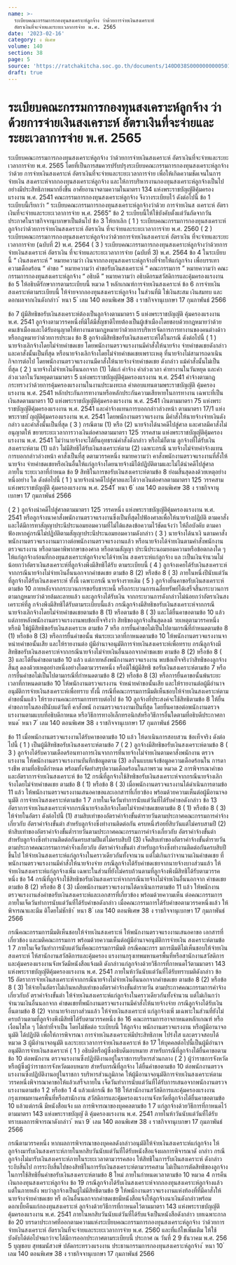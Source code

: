 ```yaml
---
name: >-
  ระเบียบคณะกรรมการกองทุนสงเคราะห์ลูกจ้าง ว่าด้วยการจ่ายเงินสงเคราะห์
  อัตราเงินที่จะจ่ายและระยะเวลาการจ่าย พ.ศ. 2565
date: '2023-02-16'
category: ง พิเศษ
volume: 140
section: 38
page: 5
source: 'https://ratchakitcha.soc.go.th/documents/140D038S0000000000501.pdf'
draft: true
---
```


# ระเบียบคณะกรรมการกองทุนสงเคราะห์ลูกจ้าง ว่าด้วยการจ่ายเงินสงเคราะห์ อัตราเงินที่จะจ่ายและระยะเวลาการจ่าย พ.ศ. 2565

ระเบียบคณะกรรมการกองทุนสงเคราะห์ลูกจ้าง ว่าด้วยการจ่ายเงินสงเคราะห์ อัตราเงินที่จะจ่ายและระยะเวลาการจ่าย พ.ศ. 2565 โดยที่เป็นการสมควรปรับปรุงระเบียบคณะกรรมการกองทุนสงเคราะห์ลูกจ้างว่าด้วย การจ่ายเงินสงเคราะห์ อัตราเงินที่จะจ่ายและระยะเวลาการจ่าย เพื่อให้เกิดความชัดเจนในการจ่ายเงิน สงเคราะห์จากกองทุนสงเคราะห์ลูกจ้าง และให้การบริหารงานกองทุนสงเคราะห์ลูกจ้างเป็นไป อย่างมีประสิทธิภาพมากยิ่งขึ้น อาศัยอานาจตามความในมาตรา 134 แห่งพระราชบัญญัติคุ้มครองแรงงาน พ.ศ. 2541 คณะกรรมการกองทุนสงเคราะห์ลูกจ้าง จึงวางระเบียบไว้ ดังต่อไปนี้ ข้อ 1 ระเบียบนี้เรียกว่า “ ระเบียบคณะกรรมการกองทุนสงเคราะห์ลูกจ้างว่าด้วย การจ่ายเงินส งเคราะห์ อัตราเงินที่จะจ่ายและระยะเวลาการจ่าย พ.ศ. 2565” ข้อ 2 ระเบียบนี้ให้ใช้บังคับตั้งแต่วันถัดจากวันประกาศในราชกิจจานุเบกษาเป็นต้นไป ข้อ 3 ให้ยกเลิก ( 1 ) ระเบียบคณะกรรมการกองทุนสงเคราะห์ลูกจ้างว่าด้วยการจ่ายเงินสงเคราะห์ อัตราเงิน ที่จะจ่ายและระยะเวลาการจ่าย พ.ศ. 2560 ( 2 ) ระเบียบคณะกรรมการกองทุนสงเคราะห์ลูกจ้างว่าด้วยการจ่ายเงินสงเคราะห์ อัตราเงิน ที่จะจ่ายและระยะเวลาการจ่าย (ฉบับที่ 2) พ.ศ. 2564 ( 3 ) ระเบียบคณะกรรมการกองทุนสงเคราะห์ลูกจ้างว่าด้วยการจ่ายเงินสงเคราะห์ อัตราเงิน ที่จะจ่ายและระยะเวลาการจ่าย (ฉบับที่ 3) พ.ศ. 2564 ข้อ 4 ในระเบียบนี้ “ เงินสงเคราะห์ ” หมายความว่า เงินจากกองทุนสงเคราะห์ลูกจ้างที่จ่ายให้แก่ลูกจ้าง เพื่อบรรเทาความเดือดร้อน “ คำขอ ” หมายความว่า คำขอรับเงินสงเคราะห์ “ คณะกรรมการ ” หมายความว่า คณะกรรมการกองทุนสงเคราะห์ลูกจ้าง “ อธิบดี ” หมายความว่า อธิบดีกรมสวัสดิการและคุ้มครองแรงงาน ข้อ 5 ให้อธิบดีรักษาการตามระเบียบนี้ หมวด 1 หลักเกณฑ์การจ่ายเงินสงเคราะห์ ข้อ 6 การจ่ายเงินสงเคราะห์ตามระเบียบนี้ ให้จ่ายจากกองทุนสงเคราะห์ลูกจ้าง ในส่วนที่มิ ใช่เงินสะสม เงินสมทบ และดอกผลจากเงินดังกล่าว ้ หนา 5 ่ เลม 140 ตอนพิเศษ 38 ง ราชกิจจานุเบกษา 17 กุมภาพันธ์ 2566

ข้อ 7 ผู้มีสิทธิขอรับเงินสงเคราะห์ต้องเป็นลูกจ้างตามมาตรา 5 แห่งพระราชบัญญัติ คุ้มครองแรงงาน พ.ศ. 2541 ลูกจ้างตามวรรคหนึ่งที่มิได้มีสัญชาติไทยต้องเป็นผู้เข้าเมืองโดยชอบด้วยกฎหมายว่าด้วย คนเข้าเมืองและได้รับอนุญาตให้ทางานตามกฎหมายว่าด้วยการบริหารจัดการการทางานของคนต่างด้าว หรือกฎหมายว่าด้วยการประมง ข้อ 8 ลูกจ้างมีสิทธิขอรับเงินสงเคราะห์ได้ในกรณี ดังต่อไปนี้ ( 1 ) นายจ้างเลิกจ้างโดยไม่จ่ายค่าชดเชย โดยพนักงานตรวจแรงงานมีคำสั่งให้นายจ้าง จ่ายค่าชดเชยดังกล่าว และคาสั่งนั้นเป็นที่สุด หรือนายจ้างเลิกจ้างโดยไม่จ่ายค่าชดเชยเพราะเหตุ ที่นายจ้างไม่สามารถดาเนินกิจการต่อไป โดยพนักงานตรวจแรงงานมีคาสั่งให้นายจ้างจ่ายค่าชดเชย ดังกล่าว แม้คำสั่งนั้นไม่เป็นที่สุด ( 2 ) นายจ้างไม่จ่ายเงินอื่นนอกจาก (1) ได้แก่ ค่าจ้าง ค่าล่วงเวลา ค่าทางานในวันหยุด และค่าล่วงเวลาในวันหยุดตามมาตรา 5 แห่งพระราชบัญญัติคุ้มครองแรงงาน พ.ศ. 2541 ค่าจ้างตามกฎกระทรวงว่าด้วยการคุ้มครองแรงงานในงานประมงทะเล ค่าตอบแทนตามพระราชบัญญัติ คุ้มครองแรงงาน พ.ศ. 2541 หลักประกันการทางานหรือหลักประกันความเสียหายในการทางาน เฉพาะที่เป็นเงินสดตามมาตรา 10 แห่งพระราชบัญญัติคุ้มครองแรงงาน พ.ศ. 2541 เงินตามมาตรา 75 แห่งพระราชบัญญัติคุ้มครองแรงงาน พ.ศ. 2541 และค่าจ้างแทนการบอกกล่าวล่วงหน้า ตามมาตรา 17/1 แห่งพระราชบั ญญัติคุ้มครองแรงงาน พ.ศ. 2541 โดยพนักงานตรวจแรงงาน มีคำสั่งให้นายจ้างจ่ายเงินดังกล่าว และคำสั่งนั้นเป็นที่สุด ( 3 ) กรณีตาม (1) หรือ (2) นายจ้างได้นาคดีไปสู่ศาล และศาลมีคาสั่งไม่อนุญาตให้ ขยายระยะเวลาการวางเงินต่อศาลตามมาตรา 125 วรรคสาม แห่งพระราชบัญญัติคุ้มครองแรงงาน พ.ศ. 2541 ไม่ว่านายจ้างจะได้ยื่นอุทธรณ์คำสั่งดังกล่าว หรือไม่ก็ตาม ลูกจ้างที่ได้รับเงินสงเคราะห์ตาม (1) แล้ว ไม่มีสิทธิได้รับเงินสงเคราะห์ตาม (2) เฉพาะกรณี นายจ้างไม่จ่ายค่าจ้างแทนการบอกกล่าวล่วงหน้า คาสั่งเป็นที่สุ ดตามวรรคหนึ่ง หมายความว่า คาสั่งพนักงานตรวจแรงงานที่สั่งให้นายจ้าง จ่ายค่าชดเชยหรือเงินอื่นให้แก่ลูกจ้างโดยนายจ้างมิได้ปฏิบัติตามและไม่ได้นำคดีไปสู่ศาลภายใน ระยะเวลาที่กำหนด ข้อ 9 สิทธิในการขอรับเงินสงเคราะห์ตามข้อ 8 ย่อมสิ้นสุดลงด้วยเหตุอย่างหนึ่งอย่าง ใด ดังต่อไปนี้ ( 1 ) นายจ้างนำคดีไปสู่ศาลและได้วางเงินต่อศาลตามมาตรา 125 วรรคสาม แห่งพระราชบัญญัติ คุ้มครองแรงงาน พ.ศ. 2541 ้ หนา 6 ่ เลม 140 ตอนพิเศษ 38 ง ราชกิจจานุเบกษา 17 กุมภาพันธ์ 2566

( 2 ) ลูกจ้างนำคดีไปสู่ศาลตามมาตรา 125 วรรคหนึ่ง แห่งพระราชบัญญัติคุ้มครองแรงงาน พ.ศ. 2541 หรือลูกจ้างนาคาสั่งพนักงานตรวจแรงงานซึ่งเป็นที่สุดไปฟ้องศาลเพื่อให้นายจ้างปฏิบัติ ตามคาสั่งและได้มีการทาสัญญาประนีประนอมยอมความที่ไม่ได้แสดงข้อความไว้ชัดแจ้งว่า ให้ถือบังคับ ตามคาฟ้องหากคู่กรณีไม่ปฏิบัติตามสัญญาประนีประนอมยอมความดังกล่าว ( 3 ) นายจ้างได้นาเงิ นตามคาสั่งพนักงานตรวจแรงงานมาวางต่อพนักงานตรวจแรงงานแล้ว หรือนายจ้างได้จ่ายเงินตามคำสั่งพนักงานตรวจแรงงาน หรือตามคาพิพากษาของศาล หรือตามสัญญา ประนีประนอมยอมความหรือข้อตกลงใด ๆ ให้แก่ลูกจ้างก่อนที่กองทุนสงเคราะห์ลูกจ้างจะได้จ่ายเงิน สงเคราะห์แก่ลูกจ้าง แล ะเป็นเงินจำนวนไม่น้อยกว่าอัตราเงินสงเคราะห์ที่ลูกจ้างพึงมีสิทธิได้รับ ตามระเบียบนี้ ( 4 ) ลูกจ้างเคยได้รับเงินสงเคราะห์จากกรณีนายจ้างไม่จ่ายเงินอื่นนอกจากค่าชดเชย ตามข้อ 8 (2) หรือข้อ 8 ( 3) ภายในหนึ่งปีนับแต่วันที่ลูกจ้างได้รับเงินสงเคราะห์ ทั้งนี้ เฉพาะกรณี นายจ้างรายเดิม ( 5 ) ลูกจ้างยื่นคาขอรับเงินสงเคราะห์ตามข้อ 10 ภายหลังจากกระบวนการขอรับชาระหนี้ หรือกระบวนการเฉลี่ยทรัพย์ได้เสร็จสิ้นกระบวนการตามกฎหมายว่าด้วยล้มละลายแล้ว และลูกจ้างได้รับเงิน จากกระบวนการดังกล่าวไม่น้อยกว่าอัตราเงินสงเคราะห์ที่ลู กจ้างพึงมีสิทธิได้รับตามระเบียบนี้แล้ว กรณีลูกจ้างมีสิทธิขอรับเงินสงเคราะห์จากกรณีนายจ้างเลิกจ้างโดยไม่จ่ายค่าชดเชยตามข้อ 8 (1) หรือตามข้อ 8 ( 3) และได้ยื่นคาขอตามข้อ 10 แล้ว แต่ภายหลังพนักงานตรวจแรงงานพบข้อเท็จจริงว่า สิทธิของลูกจ้างสิ้นสุดลงด้ วยเหตุตามวรรคหนึ่ง หรือมิ ใช่ผู้มีสิทธิขอรับเงินสงเคราะห ตามข้อ 7 หรือ การยื่นคำขอไม่เป็นไปตามกรณีที่กำหนดตามข้อ 8 (1) หรือข้อ 8 (3) หรือการยื่นคำขอนั้น พ้นระยะเวลาที่กาหนดตามข้อ 10 ให้พนักงานตรวจแรงงานจาหน่ายคำขอนั้นเสีย และให้รายงานต่อ ผู้มีอำนาจอนุมัติการจ่ายเงินสงเคราะห์เพื่อทราบ กรณีลูกจ้างมีสิทธิขอรับเงินสงเคราะห์จากกรณีนายจ้างไม่จ่ายเงินอื่นนอกจากค่าชดเชย ตามข้อ 8 (2) หรือข้อ 8 ( 3) และได้ยื่นคำขอตามข้อ 10 แล้ว แต่ภายหลังพนักงานตรวจแรงงาน พบข้อเท็จจริงว่าสิทธิของลูกจ้างสิ้นสุ ดลงด้วยเหตุอย่างหนึ่งอย่างใดตามวรรคหนึ่ง หรือมิใช่ผู้มีสิทธิ ขอรับเงินสงเคราะห์ตามข้อ 7 หรือการยื่นคำขอไม่เป็นไปตามกรณีที่กำหนดตามข้อ 8 (2) หรือข้อ 8 (3) หรือการยื่นคาขอนั้นพ้นระยะเวลาที่กาหนดตามข้อ 10 ให้พนักงานตรวจแรงงาน จำหน่ายคำขอนั้นเสีย และให้รายงานต่อผู้มีอำนาจอนุมัติการจ่ายเงินสงเคราะห์เพื่อทราบ ทั้งนี้ กรณีที่คณะกรรมการมีมติเห็นชอบให้จ่ายเงินสงเคราะห์ตามคำขอนั้นแล้ว ให้รายงานคณะกรรมการทราบต่อไป ข้อ 10 ลูกจ้างที่ประสงค์จะใช้สิทธิตามข้อ 8 ให้ยื่นคำขอภายในสองปีนับแต่วันที่ คาสั่งพนั กงานตรวจแรงงานเป็นที่สุด โดยยื่นคาขอต่อพนักงานตรวจแรงงานตามแบบที่อธิบดีกาหนด หรือวิธีการทางอิเล็กทรอนิกส์หรือวิธีการอื่นใดตามที่อธิบดีประกาศกาหนด ้ หนา 7 ่ เลม 140 ตอนพิเศษ 38 ง ราชกิจจานุเบกษา 17 กุมภาพันธ์ 2566

ข้อ 11 เมื่อพนักงานตรวจแรงงานได้รับคาขอตามข้อ 10 แล้ว ให้ดาเนินการสอบสวน ข้อเท็จจริง ดังต่อไปนี้ ( 1 ) เป็นผู้มีสิทธิขอรับเงินสงเคราะห์ตามข้อ 7 ( 2 ) ลูกจ้างมีสิทธิขอรับเงินสงเคราะห์ตามข้อ 8 ( 3 ) ลูกจ้างได้รับความเดือดร้อนทางการเงินจากการที่นายจ้างไม่จ่ายเงินตามคาสั่งพนักงาน ตรวจแรงงาน ให้พนักงานตรวจแรงงานบันทึกข้อมูลตาม (3) ลงในแบบแจ้งข้อมูลความเดือดร้อนใน การดารงชีพ ตามที่อธิบดีกำหนด พร้อมทั้งจัดทำสรุปความเดือดร้อนในภาพรวม หมวด 2 การพิจารณาคำขอ และอัตราการจ่ายเงินสงเคราะห์ ข้อ 12 กรณีที่ลูกจ้างใช้สิทธิขอรับเงินสงเคราะห์จากกรณีนายจ้างเลิกจ้างโดยไม่จ่ายค่าชดเชย ตามข้อ 8 ( 1) หรือข้อ 8 ( 3) เมื่อพนักงานตรวจแรงงานได้ดำเนินการตามข้อ 11 แล้ว ให้พนักงานตรวจแรงงานเสนอคาขอและเอกสารที่เกี่ยวข้อง พร้อมด้วยความเห็นต่อผู้มีอานาจอนุมัติ การจ่ายเงินสงเคราะห์ตามข้อ 1 7 ภายในเจ็ดวันทำการนับแต่วันที่ได้รับคำขอดังกล่าว ข้อ 13 อัตราการจ่ายเงินสงเคราะห์จากกรณีนายจ้างเลิกจ้างโดยไม่จ่ายค่าชดเชยตามข้อ 8 ( 1) หรือข้อ 8 ( 3) ให้จ่ายในอัตรา ดังต่อไปนี้ (1) สามสิบเท่าของอัตราค่าจ้างขั้นต่ารายวันตามประกาศคณะกรรมการค่าจ้างเกี่ยวกับ อัตราค่าจ้างขั้นต่า สำหรับลูกจ้างซึ่งทำงานติดต่อกัน ครบหนึ่งร้อยยี่สิบวันแต่ไม่ครบสามปี (2) ห้าสิบเท่าของอัตราค่าจ้างขั้นต่ำรายวันตามประกาศคณะกรรมการค่าจ้างเกี่ยวกับ อัตราค่าจ้างขั้นต่า สำหรับลูกจ้างซึ่งทำงานติดต่อกันครบสามปีแต่ไม่ครบสิบปี (3) เจ็ดสิบเท่าของอัตราค่าจ้างขั้นต่ำรายวันตามประกาศคณะกรรมการค่าจ้ำงเกี่ยวกับ อัตราค่าจ้างขั้นต่า สำหรับลูกจ้างซึ่งทำงานติดต่อกันครบสิบปีขึ้นไป ให้จ่ายเงินสงเคราะห์แก่ลูกจ้างในคราวเดียวกันทั้งจานวน แต่ไม่เกินกว่าจานวนเงินค่าชดเชย ที่พนักงานตรวจแรงงานมีคำสั่งให้นายจ้างจ่าย กรณีลูกจ้างได้รับค่าชดเชยจากนายจ้างบางส่วนแล้ว ให้จ่ายเงินสงเคราะห์แก่ลูกจ้างเพิ่ม เฉพาะในส่วนที่ยังไม่ครบถ้วนตามที่ลูกจ้างพึงมีสิทธิได้รับตามวรรคหนึ่ง ข้อ 14 กรณีที่ลูกจ้างใช้สิทธิขอรับเงินสงเคราะห์จากกรณีนายจ้างไม่จ่ายเงินอื่นนอกจาก ค่าชดเชยตามข้อ 8 (2) หรือข้อ 8 ( 3) เมื่อพนักงานตรวจแรงงานได้ดาเนินการตามข้อ 11 แล้ว ให้พนักงานตรวจแรงงานส่งคำขอรับเงินสงเคราะห์และเอกสารที่เกี่ยวข้อง พร้อมด้วยความเห็น ต่อคณะกรรมการภายในเจ็ดวันทำการนับแต่วันที่ได้รับคำขอดังกล่าว เมื่อคณะกรรมการได้รับคำขอตามวรรคหนึ่งแล้ว ให้พิจารณาและมีม ติโดยไม่ชักช้า ้ หนา 8 ่ เลม 140 ตอนพิเศษ 38 ง ราชกิจจานุเบกษา 17 กุมภาพันธ์ 2566

กรณีคณะกรรมการมีมติเห็นชอบให้จ่ายเงินสงเคราะห์ ให้พนักงานตรวจแรงงานเสนอคาขอ เอกสารที่เกี่ยวข้อง และมติคณะกรรมการ พร้อมด้วยความเห็นต่อผู้มีอำนาจอนุมัติการจ่ายเงิน สงเคราะห์ตามข้อ 1 7 ภายในเจ็ดวันทำการนับแต่วันที่คณะกรรมการมีมติ กรณีคณะกรร มการมีมติไม่เห็นชอบให้จ่ายเงินสงเคราะห์ ให้สานักงานสวัสดิการและคุ้มครอง แรงงานกรุงเทพมหานครพื้นที่หรือสานักงานสวัสดิการและคุ้มครองแรงงานจังหวัดมีหนังสือแจ้งมติ ดังกล่าวแก่ลูกจ้างด้วยวิธีการที่กาหนดไว้ตามมาตรา 143 แห่งพระราชบัญญัติคุ้มครองแรงงาน พ.ศ. 2541 ภายในห้าวันนับแต่วันที่ได้รับทราบมติดังกล่าว ข้อ 15 อัตราการจ่ายเงินสงเคราะห์จากกรณีนายจ้างไม่จ่ายเงินอื่นนอกจากค่าชดเชย ตามข้อ 8 (2) หรือข้อ 8 ( 3) ให้จ่ายในอัตราไม่เกินหกสิบเท่าของอัตราค่าจ้างขั้นต่ารายวัน ตามประกาศคณะกรรมการค่าจ้างเกี่ยวกับอั ตราค่าจ้างขั้นต่า ให้จ่ายเงินสงเคราะห์แก่ลูกจ้างในคราวเดียวกันทั้งจำนวน แต่ไม่เกินกว่าจำนวนเงินอื่นนอกจาก ค่าชดเชยที่พนักงานตรวจแรงงานมีคำสั่งให้นายจ้างจ่าย กรณีลูกจ้างได้รับเงินอื่นตามข้อ 8 (2) จากนายจ้างบางส่วนแล้ว ให้จ่ายเงินสงเคราะห์ แก่ลูกจ้างเพิ่ มเฉพาะในส่วนที่ยังไม่ครบถ้วนตามที่ลูกจ้างพึงมีสิทธิได้รับตามวรรคหนึ่ง ข้อ 16 คณะกรรมการอาจกาหนดหลักเกณฑ์ หรือเงื่อนไขใด ๆ ได้เท่าที่จาเป็น โดยไม่ขัดต่อ ระเบียบนี้ ให้ลูกจ้าง พนักงานตรวจแรงงาน หรือผู้มีอานาจอนุมัติ ได้ปฏิบัติ เพื่อให้การพิจารณา การจ่ายเงินสงเคราะห์มีประสิทธิภาพ โปร่งใส และตรวจสอบได้ หมวด 3 ผู้มีอำนาจอนุมัติ และระยะเวลาการจ่ายเงินสงเคราะห์ ข้อ 17 ให้บุคคลต่อไปนี้เป็นผู้มีอำนาจอนุมัติการจ่ายเงินสงเคราะห์ ( 1 ) อธิบดีหรือผู้ซึ่งอธิบดีมอบหมาย สาหรับกรณีที่ลูกจ้างได้ยื่นคาขอตามข้อ 10 ต่อพนักงาน ตรวจแรงงานซึ่งปฏิบัติงานอยู่ในราชการบริหารส่วนกลาง ( 2 ) ผู้ว่าราชการจังหวัดหรือผู้ซึ่งผู้ว่าราชการจังหวัดมอบหมาย สำหรับกรณีที่ลูกจ้าง ได้ยื่นคำขอตามข้อ 10 ต่อพนักงานตรวจแรงงานซึ่งปฏิบัติงานอยู่ในราชกา รบริหารส่วนภูมิภาค ให้ผู้มีอานาจอนุมัติการจ่ายเงินสงเคราะห์ตามวรรคหนึ่งพิจารณาคาขอให้แล้วเสร็จภายใน เจ็ดวันทำการนับแต่วันที่ได้รับการเสนอจากพนักงานตรวจแรงงานตามข้อ 1 2 หรือข้อ 1 4 แล้วแต่กรณี ข้อ 18 ให้สานักงานสวัสดิการและคุ้มครองแรงงานกรุงเทพมหานครพื้นที่หรือสานักงาน สวัสดิการและคุ้มครองแรงงานจังหวัดที่ลูกจ้างได้ยื่นคาขอตามข้อ 10 แล้วแต่กรณี มีหนังสือแจ้ง ผล การพิจารณาของบุคคลตามข้อ 1 7 แก่ลูกจ้างด้วยวิธีการที่กาหนดไว้ตามมาตรา 143 แห่งพระราชบัญญั ติ คุ้มครองแรงงาน พ.ศ. 2541 ภายในห้าวันนับแต่วันที่ได้รับทราบผลการพิจารณาดังกล่าว ้ หนา 9 ่ เลม 140 ตอนพิเศษ 38 ง ราชกิจจานุเบกษา 17 กุมภาพันธ์ 2566

กรณีตามวรรคหนึ่ง หากผลการพิจารณาของบุคคลดังกล่าวอนุมัติให้จ่ายเงินสงเคราะห์แก่ลูกจ้าง ให้ลูกจ้างมารับเงินสงเคราะห์ภายในหกสิบวันนับแต่วันที่ได้รับหนังสือแจ้งผลการพิจารณาดั งกล่าว กรณีลูกจ้างไม่มารับเงินสงเคราะห์ภายในระยะเวลาตามวรรคสอง ให้สิทธิในการรับเงินสงเคราะห์ ดังกล่าวระงับสิ้นไป การระงับสิ้นไปของสิทธิในการรับเงินสงเคราะห์ตามวรรคสาม ไม่เป็นการตัดสิทธิของลูกจ้าง ในการใช้สิทธิยื่นคำขอรับเงินสงเคราะห์ตามข้อ 8 ใหม่ ภายในกำหนดเวลาตามข้อ 10 หมวด 4 การคืนเงินกองทุนสงเคราะห์ลูกจ้าง ข้อ 19 กรณีลูกจ้างได้รับเงินสงเคราะห์จากกองทุนสงเคราะห์ลูกจ้างแล้ว แต่ในภายหลัง พบว่าลูกจ้างเป็นผู้ไม่มีสิทธิตามข้อ 9 ให้พนักงานตรวจแรงงานแห่งท้องที่ที่มีคาสั่งให้นายจ้างจ่ายค่าชดเชย หรื อเงินอื่นนอกจากค่าชดเชยมีหนังสือแจ้งให้ลูกจ้างนาเงินดังกล่าวพร้อมดอกเบี้ยคืนแก่กองทุนสงเคราะห์ ลูกจ้างด้วยวิธีการที่กาหนดไว้ตามมาตรา 143 แห่งพระราชบัญญัติคุ้มครองแรงงาน พ.ศ. 2541 ภายในหกสิบวันนับแต่วันที่ได้รับแจ้งเป็นหนังสือดังกล่าว บทเฉพาะกาล ข้อ 20 บรรดาประกาศที่ออกตามความแห่งระเบียบคณะกรรมการกองทุนสงเคราะห์ลูกจ้าง ว่าด้วยการจ่ายเงินสงเคราะห์ อัตราเงินที่จะจ่ายและระยะเวลาการจ่าย พ.ศ. 2560 และที่แก้ไขเพิ่มเติม ให้ใช้บังคับได้ต่อไปจนกว่าจะได้มีการออกประกาศตามระเบียบนี้ ประกาศ ณ วันที่ 2 9 ธันวาคม พ.ศ. 256 5 บุญชอบ สุทธมนัสวงษ์ ปลัดกระทรวงแรงงาน ประธานกรรมการกองทุนสงเคราะห์ลูกจ้าง ้ หนา 10 ่ เลม 140 ตอนพิเศษ 38 ง ราชกิจจานุเบกษา 17 กุมภาพันธ์ 2566
